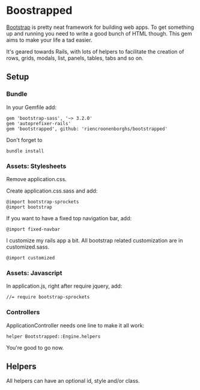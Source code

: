 # Boostrapped

[Bootstrap](http://getbootstrap.com/) is pretty neat framework for building web apps. To get something up and running you need to write a good bunch of HTML though. This gem aims to make your life a tad easier. 

It's geared towards Rails, with lots of helpers to facilitate the creation of rows, grids, modals, list, panels, tables, tabs and so on.


## Setup

### Bundle

In your  Gemfile add:
```
gem 'bootstrap-sass', '~> 3.2.0'
gem 'autoprefixer-rails'
gem 'bootstrapped', github: 'riencroonenborghs/bootstrapped'
```

Don't forget to 
```
bundle install
```


### Assets: Stylesheets

Remove application.css.

Create application.css.sass and add:
```
@import bootstrap-sprockets
@import bootstrap
```

If you want to have a fixed top navigation bar, add:
```
@import fixed-navbar
```

I customize my rails app a bit. All bootstrap related customization are in customized.sass.

```
@import customized
```


### Assets: Javascript

In application.js, right after require jquery, add:
```
//= require bootstrap-sprockets
```


### Controllers

ApplicationController needs one line to make it all work:

```
helper Bootstrapped::Engine.helpers  
```

You're good to go now.


## Helpers

All helpers can have an optional id, style and/or class.